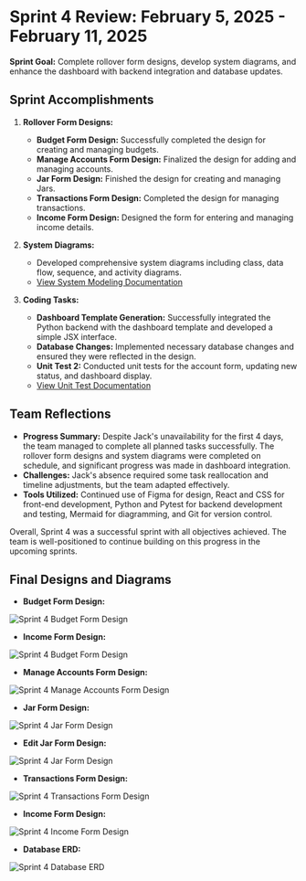 # Sprint 4 Review: February 5, 2025 - February 11, 2025

**Sprint Goal:** Complete rollover form designs, develop system diagrams, and enhance the dashboard with backend integration and database updates.

## Sprint Accomplishments

1. **Rollover Form Designs:**
   - **Budget Form Design:** Successfully completed the design for creating and managing budgets.
   - **Manage Accounts Form Design:** Finalized the design for adding and managing accounts.
   - **Jar Form Design:** Finished the design for creating and managing Jars.
   - **Transactions Form Design:** Completed the design for managing transactions.
   - **Income Form Design:** Designed the form for entering and managing income details.

2. **System Diagrams:**
   - Developed comprehensive system diagrams including class, data flow, sequence, and activity diagrams. 
   - [View System Modeling Documentation](../Documentation/place)

3. **Coding Tasks:**
   - **Dashboard Template Generation:** Successfully integrated the Python backend with the dashboard template and developed a simple JSX interface.
   - **Database Changes:** Implemented necessary database changes and ensured they were reflected in the design.
   - **Unit Test 2:** Conducted unit tests for the account form, updating new status, and dashboard display.
   - [View Unit Test Documentation](../Documentation/place)

## Team Reflections

- **Progress Summary:** Despite Jack's unavailability for the first 4 days, the team managed to complete all planned tasks successfully. The rollover form designs and system diagrams were completed on schedule, and significant progress was made in dashboard integration.
- **Challenges:** Jack's absence required some task reallocation and timeline adjustments, but the team adapted effectively.
- **Tools Utilized:** Continued use of Figma for design, React and CSS for front-end development, Python and Pytest for backend development and testing, Mermaid for diagramming, and Git for version control.

Overall, Sprint 4 was a successful sprint with all objectives achieved. The team is well-positioned to continue building on this progress in the upcoming sprints.

## Final Designs and Diagrams

- **Budget Form Design:**

![Sprint 4 Budget Form Design](../Images/Sprints/Sprint4_Budget_Form_Design.png)

- **Income Form Design:**

![Sprint 4 Budget Form Design](../Images/Sprints/Sprint4_Income_Form_Design.png)

- **Manage Accounts Form Design:**

![Sprint 4 Manage Accounts Form Design](../Images/Sprints/Sprint4_Manage_Accounts_Form_Design.png)

- **Jar Form Design:**

![Sprint 4 Jar Form Design](../Images/Sprints/Sprint4_Jar_Form_Design.png)

- **Edit Jar Form Design:**

![Sprint 4 Jar Form Design](../Images/Sprints/Sprint4_Edit_Jar_Form_Design.png)

- **Transactions Form Design:**

![Sprint 4 Transactions Form Design](../Images/Sprints/Sprint4_Transactions_Form_Design.png)

- **Income Form Design:**

![Sprint 4 Income Form Design](../Images/Sprints/Sprint4_Income_Form_Design.png)

- **Database ERD:**

![Sprint 4 Database ERD](../Images/Sprints/Sprint4_Database_ERD.png)
